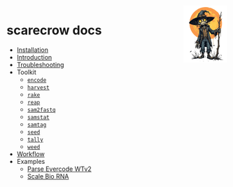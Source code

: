 <img style="float:right;width:100px;" src="../img/scarecrow.png" alt="scarecrow"/>

# scarecrow docs
* [Installation](installation.md)
* [Introduction](introduction.md)
* [Troubleshooting](troubleshooting.md)
* Toolkit
    * [`encode`](toolkit_encode.md)
    * [`harvest`](toolkit_harvest.md)
    * [`rake`](toolkit_rake.md)
    * [`reap`](toolkit_reap.md)
    * [`sam2fastq`](toolkit_sam2fastq.md)    
    * [`samstat`](toolkit_samstat.md)
    * [`samtag`](toolkit_samtag.md)
    * [`seed`](toolkit_seed.md)
    * [`tally`](toolkit_tally.md)
    * [`weed`](toolkit_weed.md)
* [Workflow](workflow.md)
* Examples
    * [Parse Evercode WTv2](example_evercode.md)
    * [Scale Bio RNA](example_scale.md)
